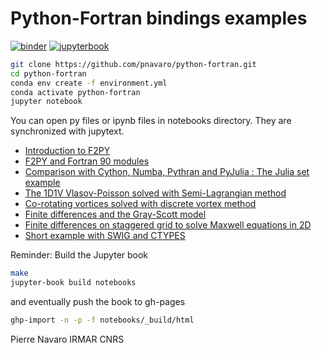 # Python-Fortran bindings examples

[![binder](https://mybinder.org/badge_logo.svg)](https://mybinder.org/v2/gh/pnavaro/python-fortran/master)
[![jupyterbook](https://github.com/pnavaro/python-fortran/workflows/jupyter-book/badge.svg)](https://pnavaro.github.io/python-fortran)

```bash
git clone https://github.com/pnavaro/python-fortran.git
cd python-fortran
conda env create -f environment.yml
conda activate python-fortran
jupyter notebook
```

You can open py files or ipynb files in notebooks directory. They are synchronized with
jupytext.


  - [Introduction to F2PY](https://pnavaro.github.io/python-fortran/01.f2py.html)
  - [F2PY and Fortran 90 modules](https://pnavaro.github.io/python-fortran/02.f2py.html)
  - [Comparison with Cython, Numba, Pythran and PyJulia : The Julia set example](https://pnavaro.github.io/python-fortran/03.julia-set.html)
  - [The 1D1V Vlasov-Poisson solved with Semi-Lagrangian method](https://pnavaro.github.io/python-fortran/04.vlasov-poisson.html)
  - [Co-rotating vortices solved with discrete vortex method](https://pnavaro.github.io/python-fortran/05.co-rotating-vortex.html)
  - [Finite differences and the Gray-Scott model](https://pnavaro.github.io/python-fortran/06.gray-scott-model.html)
  - [Finite differences on staggered grid to solve Maxwell equations in 2D](https://pnavaro.github.io/python-fortran/07.maxwell-fdtd-2d.html)
  - [Short example with SWIG and CTYPES](https://pnavaro.github.io/python-fortran/08.swig.html)

Reminder: Build the Jupyter book

```bash
make
jupyter-book build notebooks
```
and eventually push the book to gh-pages
```bash
ghp-import -n -p -f notebooks/_build/html
```

Pierre Navaro IRMAR CNRS
